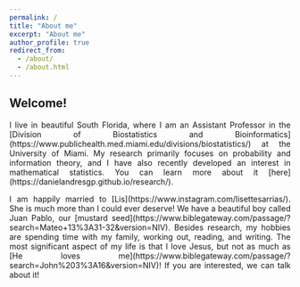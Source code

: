 ```yaml
---
permalink: /
title: "About me"
excerpt: "About me"
author_profile: true
redirect_from: 
  - /about/
  - /about.html
---
```


## Welcome!

<p align="justify">I live in beautiful South Florida, where I am an Assistant Professor in the [Division of Biostatistics and Bioinformatics](https://www.publichealth.med.miami.edu/divisions/biostatistics/) at the University of Miami. My research primarily focuses on probability and information theory, and I have also recently developed an interest in mathematical statistics. You can learn more about it [here](https://danielandresgp.github.io/research/).</p>

<p align="justify">I am happily married to [Lis](https://www.instagram.com/lisettesarrias/). She is much more than I could ever deserve! We have a beautiful boy called Juan Pablo, our [mustard seed](https://www.biblegateway.com/passage/?search=Mateo+13%3A31-32&version=NIV). Besides research, my hobbies are spending time with my family, working out, reading, and writing. The most significant aspect of my life is that I love Jesus, but not as much as [He loves me](https://www.biblegateway.com/passage/?search=John%203%3A16&version=NIV)! If you are interested, we can talk about it!</p>
